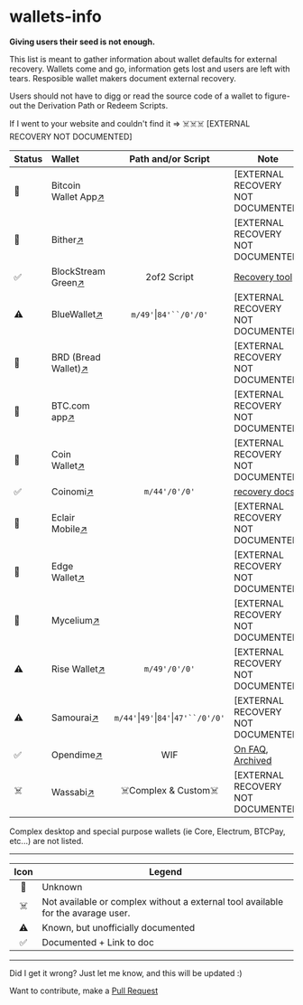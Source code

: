 # wallets-info

**Giving users their seed is not enough.**

This list is meant to gather information about wallet defaults for external recovery. Wallets come and go, information gets lost and users are left with tears. Resposible wallet makers document external recovery. 

Users should not have to digg or read the source code of a wallet to figure-out the Derivation Path or Redeem Scripts. 

If I went to your website and couldn't find it => ☠️☠️☠️ [EXTERNAL RECOVERY NOT DOCUMENTED]

Status|Wallet|Path and/or Script|Note
--|:-|:-:|--
🛑|Bitcoin Wallet App[↗︎](https://github.com/bitcoin-wallet/bitcoin-wallet)||[EXTERNAL RECOVERY NOT DOCUMENTED]
🛑|Bither[↗︎](https://bither.net/)||[EXTERNAL RECOVERY NOT DOCUMENTED]
✅|BlockStream Green[↗︎](https://blockstream.com/green/)| 2of2 Script|[Recovery tool](https://github.com/greenaddress/garecovery)
⚠️|BlueWallet[↗︎](https://bluewallet.io/)|`m/49'`\|`84'``/0'/0'`|[EXTERNAL RECOVERY NOT DOCUMENTED]
🛑|BRD (Bread Wallet)[↗︎](https://brd.com/)||[EXTERNAL RECOVERY NOT DOCUMENTED]
🛑|BTC.com app[↗︎](https://btc.com/applications/app)||[EXTERNAL RECOVERY NOT DOCUMENTED]
🛑|Coin Wallet[↗︎](https://www.coin.space/) ||[EXTERNAL RECOVERY NOT DOCUMENTED]
✅|Coinomi[↗︎](https://www.coinomi.com)|`m/44'/0'/0'`|[recovery docs](https://coinomi.freshdesk.com/support/solutions/articles/29000009717-what-is-the-recovery-tool-and-how-do-i-export-my-private-keys-)
🛑|Eclair Mobile[↗︎](https://github.com/ACINQ/eclair-mobile)||[EXTERNAL RECOVERY NOT DOCUMENTED]
🛑|Edge Wallet[↗︎](https://edge.app/) || [EXTERNAL RECOVERY NOT DOCUMENTED]
🛑|Mycelium[↗︎](https://wallet.mycelium.com/)||[EXTERNAL RECOVERY NOT DOCUMENTED]
⚠️|Rise Wallet[↗︎](https://www.risewallet.com/)|`m/49'/0'/0'`|[EXTERNAL RECOVERY NOT DOCUMENTED]
⚠️|Samourai[↗︎](https://samouraiwallet.com/)|`m/44'`\|`49'`\|`84'`\|`47'``/0'/0'`|[EXTERNAL RECOVERY NOT DOCUMENTED]
✅|Opendime[↗︎](https://opendime.com)|WIF|[On FAQ](https://opendime.com/faq), [Archived](https://web.archive.org/save/https://opendime.com/faq)
☠️|Wassabi[↗︎](https://docs.wasabiwallet.io/)|☠️Complex & Custom☠️|[EXTERNAL RECOVERY NOT DOCUMENTED]

Complex desktop and special purpose wallets (ie Core, Electrum, BTCPay, etc...) are not listed.

---

Icon|Legend
:-:|--
🛑|Unknown
☠️|Not available or complex without a external tool available for the avarage user.
⚠️|Known, but unofficially documented
✅|Documented + Link to doc

---

Did I get it wrong? Just let me know, and this will be updated :)

Want to contribute, make a [Pull Request](https://github.com/nvk/wallets-info/pulls)
